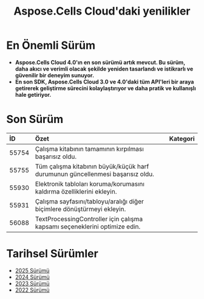 ﻿---
title: Aspose.Cells Cloud'daki yenilikler
second_title: Latest Updates & Feature
linktitle: Ne var ne yok
type: docs
weight: 9
url: /tr/new-features/
aliases: [/what-s-new-in-aspose-cells-cloud/]
keywords: What's new in aspose cells cloud. Microsoft Office Excel, Open Office Spreadsheet, CSV, PDF
description: Bu sayfa, son sürümlerde tanıtılan en ilginç yeni Aspose.Cells Bulut özelliklerini açıklamaktadır
kwords: Excel, Office Cloud, REST API, Elektronik Tablo, PDF, CSV, Json, Markdown, Aspose.Cells Cloud'daki yenilikler
---
# En Önemli Sürüm

- **Aspose.Cells Cloud 4.0'ın en son sürümü artık mevcut. Bu sürüm, daha akıcı ve verimli olacak şekilde yeniden tasarlandı ve istikrarlı ve güvenilir bir deneyim sunuyor.**
- **En son SDK, Aspose.Cells Cloud 3.0 ve 4.0'daki tüm API'leri bir araya getirerek geliştirme sürecini kolaylaştırıyor ve daha pratik ve kullanışlı hale getiriyor.**

# Son Sürüm

|**İD**|**Özet**|**Kategori**|
|:- |:- |:- |
|55754 | Çalışma kitabının tamamının kırpılması başarısız oldu.|
|55755 | Tüm çalışma kitabının büyük/küçük harf durumunun güncellenmesi başarısız oldu.|
|55930 | Elektronik tabloları koruma/korumasını kaldırma özelliklerini ekleyin.|
|55931 | Çalışma sayfasını/tabloyu/aralığı diğer biçimlere dönüştürmeyi ekleyin.|
|56088 | TextProcessingController için çalışma kapsamı seçeneklerini optimize edin.|

# Tarihsel Sürümler

- [2025 Sürümü](/cells/tr/new-features/2025/)
- [2024 Sürümü](/cells/tr/new-features/2024/)
- [2023 Sürümü](/cells/tr/new-features/2023/)
- [2022 Sürümü](/cells/tr/new-features/2022/)
